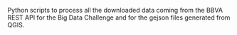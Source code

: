 Python scripts to process all the downloaded data coming from the BBVA REST API for the Big Data Challenge and for the gejson files generated from QGIS.